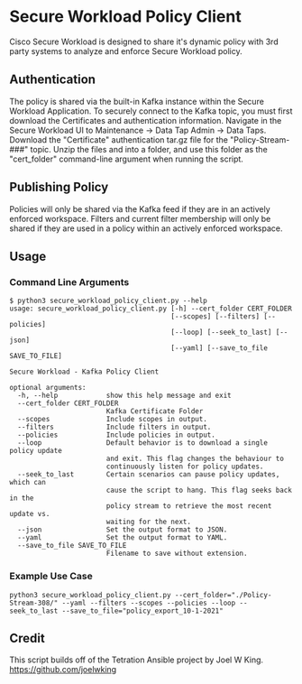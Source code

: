 # Secure Workload Policy Client
Cisco Secure Workload is designed to share it's dynamic policy with 3rd party systems to analyze and enforce Secure Workload policy.

## Authentication
The policy is shared via the built-in Kafka instance within the Secure Workload Application.  To securely connect to the Kafka topic, you must first download the Certificates and authentication information.  Navigate in the Secure Workload UI to Maintenance -> Data Tap Admin -> Data Taps.  Download the "Certificate" authentication tar.gz file for the "Policy-Stream-###" topic.  Unzip the files and into a folder, and use this folder as the "cert_folder" command-line argument when running the script.

## Publishing Policy
Policies will only be shared via the Kafka feed if they are in an actively enforced workspace.  Filters and current filter membership will only be shared if they are used in a policy within an actively enforced workspace.

## Usage
### Command Line Arguments
```
$ python3 secure_workload_policy_client.py --help
usage: secure_workload_policy_client.py [-h] --cert_folder CERT_FOLDER
                                        [--scopes] [--filters] [--policies]
                                        [--loop] [--seek_to_last] [--json]
                                        [--yaml] [--save_to_file SAVE_TO_FILE]

Secure Workload - Kafka Policy Client

optional arguments:
  -h, --help            show this help message and exit
  --cert_folder CERT_FOLDER
                        Kafka Certificate Folder
  --scopes              Include scopes in output.
  --filters             Include filters in output.
  --policies            Include policies in output.
  --loop                Default behavior is to download a single policy update
                        and exit. This flag changes the behaviour to
                        continuously listen for policy updates.
  --seek_to_last        Certain scenarios can pause policy updates, which can
                        cause the script to hang. This flag seeks back in the
                        policy stream to retrieve the most recent update vs.
                        waiting for the next.
  --json                Set the output format to JSON.
  --yaml                Set the output format to YAML.
  --save_to_file SAVE_TO_FILE
                        Filename to save without extension.
```

### Example Use Case
```
python3 secure_workload_policy_client.py --cert_folder="./Policy-Stream-308/" --yaml --filters --scopes --policies --loop --seek_to_last --save_to_file="policy_export_10-1-2021"
```

## Credit
This script builds off of the Tetration Ansible project by Joel W King.  https://github.com/joelwking